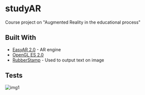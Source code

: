 # studyAR

Course project on "Augmented Reality in the educational process"

## Built With

* [EasyAR 2.0](https://www.easyar.com/view/download.html) - AR engine
* [OpenGL ES 2.0](https://www.khronos.org/registry/OpenGL-Refpages/es2.0/)
* [RubberStamp](https://github.com/vinaygaba/RubberStamp) - Used to output text on image

## Tests

![img1](https://github.com/khoben/studyAR/blob/master/README.md-images/Screenshot_1.png)
